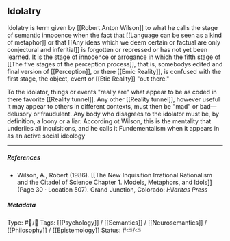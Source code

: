 ## Idolatry  # 

Idolatry is term given by [[Robert Anton Wilson]] to what he calls the stage of semantic innocence when the fact that [[Language can be seen as a kind of metaphor]] or that [[Any ideas which we deem certain or factual are only conjectural and inferitial]] is forgotten or repressed or has not yet been learned. It is the stage of innocence or arrogance in which the fifth stage of [[The five stages of the perception process]], that is, somebodys edited and final version of [[Perception]], or there [[Emic Reality]], is confused with the first stage, the object, event or [[Etic Reality]] "out there."

To the idolator, things or events "really are" what appear to be as coded in there favorite [[Reality tunnel]]. Any other [[Reality tunnel]], however useful it may appear to others in different contexts, must then be "mad" or bad—delusory or fraudulent. Any body who disagrees to the idolator must be, by definition, a loony or a liar. According ot Wilson, this is the mentality that underlies all inquisitions, and he calls it Fundementalism when it appears in as an active social ideology

___

##### References

- Wilson, A., Robert (1986). [[The New Inquisition Irrational Rationalism and the Citadel of Science Chapter 1. Models, Metaphors, and Idols]] (Page 30 · Location 507). Grand Junction, Colorado: _Hilaritas Press_

##### Metadata

Type: #🔵/🔵 
Tags: [[Psychology]] / [[Semantics]] / [[Neurosemantics]] / [[Philosophy]] / [[Epistemology]] 
Status: #⛅️/⛅️ 